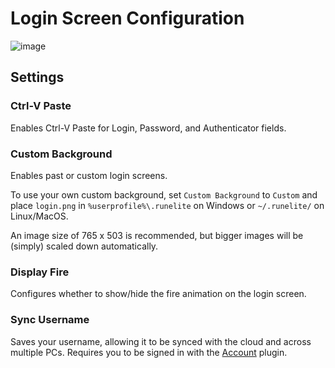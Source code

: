 # Login Screen Configuration
![image](https://raw.githubusercontent.com/runelite/wiki/master/img/Login-Screen-screen.png)

## Settings
### Ctrl-V Paste

Enables Ctrl-V Paste for Login, Password, and Authenticator fields.

### Custom Background

Enables past or custom login screens.

To use your own custom background, set `Custom Background` to `Custom` and place `login.png` in `%userprofile%\.runelite` on Windows or `~/.runelite/` on Linux/MacOS.

An image size of 765 x 503 is recommended, but bigger images will be (simply) scaled down automatically.

### Display Fire

Configures whether to show/hide the fire animation on the login screen.

### Sync Username

Saves your username, allowing it to be synced with the cloud and across multiple PCs. Requires you to be signed in with the [Account](https://github.com/runelite/runelite/wiki/Account) plugin.